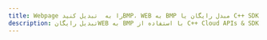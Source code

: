 ---title: Webpage را به  تبدیل کنیدBMP، WEB به BMP مبدل رایگان یا C++ SDKdescription: تبدیل رایگانWEB به BMP با استفاده از C++ Cloud APIs & SDK همچنین اسناد PDF را در Cloud ایجاد، ویرایش و رندر کنید.---